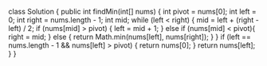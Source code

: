 class Solution {
    public int findMin(int[] nums) {
        int pivot = nums[0];
        int left = 0;
        int right = nums.length - 1;
        int mid;
        while (left < right) {
            mid = left + (right - left) / 2;
            if (nums[mid] > pivot) {
                left = mid + 1;
            } else if (nums[mid] < pivot){
                right = mid;
            } else {
                return Math.min(nums[left], nums[right]);
            }
        }
        if (left == nums.length - 1 && nums[left] > pivot) {
            return nums[0];
        }
        return nums[left];
    }
}
